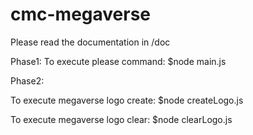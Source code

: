 # cmc-megaverse
Please read the documentation in /doc

Phase1:
To execute please command: $node main.js


Phase2:

To execute megaverse logo create: 
    $node createLogo.js
    
To execute megaverse logo clear:
    $node clearLogo.js
